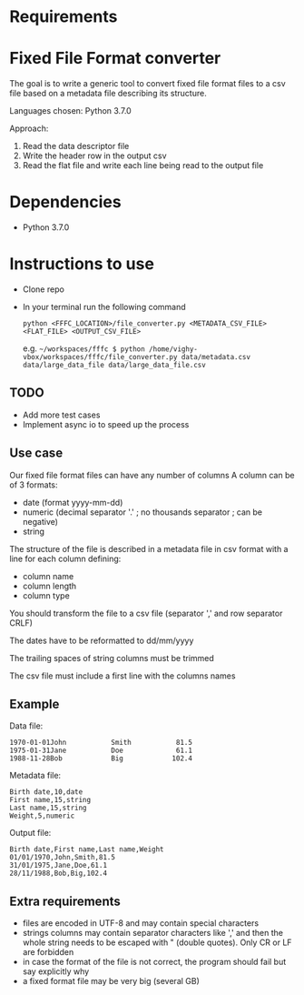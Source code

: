 # Requirements

# Fixed File Format converter

The goal is to write a generic tool to convert fixed file format files to a csv file based on a metadata file describing its structure.

Languages chosen: Python 3.7.0 

Approach: 
1. Read the data descriptor file 
2. Write the header row in the output csv
3. Read the flat file and write each line being read to the output file 

# Dependencies
* Python 3.7.0

# Instructions to use
* Clone repo 
* In your terminal run the following command

    ```python <FFFC_LOCATION>/file_converter.py <METADATA_CSV_FILE> <FLAT_FILE> <OUTPUT_CSV_FILE>```

    e.g. `~/workspaces/fffc $ python /home/vighy-vbox/workspaces/fffc/file_converter.py data/metadata.csv data/large_data_file data/large_data_file.csv`


## TODO
* Add more test cases
* Implement async io to speed up the process


## Use case

Our fixed file format files can have any number of columns
A column can be of 3 formats:
* date (format yyyy-mm-dd)
* numeric (decimal separator '.' ; no thousands separator ; can be negative)
* string

The structure of the file is described in a metadata file in csv format with a line for each column defining:
* column name
* column length
* column type

You should transform the file to a csv file (separator ',' and row separator CRLF)

The dates have to be reformatted to dd/mm/yyyy

The trailing spaces of string columns must be trimmed

The csv file must include a first line with the columns names

## Example

Data file:
```
1970-01-01John           Smith           81.5
1975-01-31Jane           Doe             61.1
1988-11-28Bob            Big            102.4
```

Metadata file:
```
Birth date,10,date
First name,15,string
Last name,15,string
Weight,5,numeric
```

Output file:
```
Birth date,First name,Last name,Weight
01/01/1970,John,Smith,81.5
31/01/1975,Jane,Doe,61.1
28/11/1988,Bob,Big,102.4
```

## Extra requirements
* files are encoded in UTF-8 and may contain special characters
* strings columns may contain separator characters like ',' and then the whole string needs to be escaped with " (double quotes). Only CR or LF are forbidden
* in case the format of the file is not correct, the program should fail but say explicitly why
* a fixed format file may be very big (several GB)

